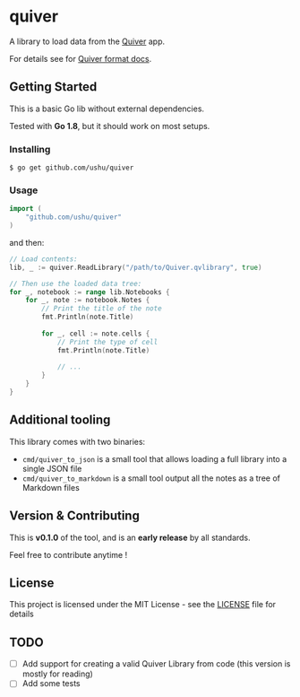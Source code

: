 # quiver

A library to load data from the [Quiver] app.

For details see for [Quiver format docs].

## Getting Started

This is a basic Go lib without external dependencies.

Tested with **Go 1.8**, but it should work on most setups.

### Installing

```
$ go get github.com/ushu/quiver
```

### Usage

```go
import (
    "github.com/ushu/quiver"
)
```

and then:

```go
// Load contents:
lib, _ := quiver.ReadLibrary("/path/to/Quiver.qvlibrary", true)

// Then use the loaded data tree:
for _, notebook := range lib.Notebooks {
    for _, note := notebook.Notes {
        // Print the title of the note
        fmt.Println(note.Title)
        
        for _, cell := note.cells {
            // Print the type of cell
            fmt.Println(note.Title)
            
            // ...
        }
    }
}
```

## Additional tooling

This library comes with two binaries:

* `cmd/quiver_to_json` is a small tool that allows loading a full library into a single JSON file
* `cmd/quiver_to_markdown` is a small tool output all the notes as a tree of Markdown files

## Version & Contributing

This is **v0.1.0** of the tool, and is an **early release** by all standards.

Feel free to contribute anytime !

## License

This project is licensed under the MIT License - see the [LICENSE](LICENSE) file for details

## TODO

* [ ] Add support for creating a valid Quiver Library from code (this version is mostly for reading)
* [ ] Add some tests

[Quiver]: https://itunes.apple.com/app/id866773894
[Quiver format docs]: https://github.com/HappenApps/Quiver/wiki/Quiver-Data-Format
